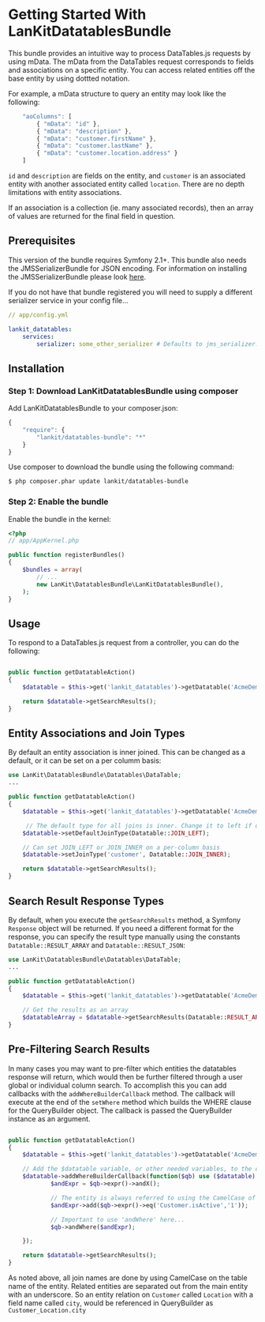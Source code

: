 Getting Started With LanKitDatatablesBundle
===========================================

This bundle provides an intuitive way to process DataTables.js requests by
using mData. The mData from the DataTables request corresponds to fields and
associations on a specific entity. You can access related entities off the 
base entity by using dottted notation.

For example, a mData structure to query an entity may look like the following:

``` js
    "aoColumns": [
        { "mData": "id" },
        { "mData": "description" },
        { "mData": "customer.firstName" },
        { "mData": "customer.lastName" },
        { "mData": "customer.location.address" }
    ]
```

`id` and `description` are fields on the entity, and `customer` is an associated
entity with another associated entity called `location`. There are no depth
limitations with entity associations.

If an association is a collection (ie. many associated records), then an array 
of values are returned for the final field in question.

## Prerequisites

This version of the bundle requires Symfony 2.1+. This bundle also needs the JMSSerializerBundle
for JSON encoding. For information on installing the JMSSerializerBundle please look [here](http://jmsyst.com/bundles/JMSSerializerBundle/master/installation).

If you do not have that bundle registered you will need to supply a different
serializer service in your config file...

```yml
// app/config.yml

lankit_datatables:
    services:
        serializer: some_other_serializer # Defaults to jms_serializer.serializer
```

## Installation

### Step 1: Download LanKitDatatablesBundle using composer

Add LanKitDatatablesBundle to your composer.json:

```js
{
    "require": {
        "lankit/datatables-bundle": "*"
    }
}
```

Use composer to download the bundle using the following command:

``` bash
$ php composer.phar update lankit/datatables-bundle
```

### Step 2: Enable the bundle

Enable the bundle in the kernel:

``` php
<?php
// app/AppKernel.php

public function registerBundles()
{
    $bundles = array(
        // ...
        new LanKit\DatatablesBundle\LanKitDatatablesBundle(),
    );
}
```

## Usage

To respond to a DataTables.js request from a controller, you can do the following:

``` php

public function getDatatableAction()
{
    $datatable = $this->get('lankit_datatables')->getDatatable('AcmeDemoBundle:Customer');

    return $datatable->getSearchResults();
}
```

## Entity Associations and Join Types

By default an entity association is inner joined. This can be changed as a default, or it
can be set on a per columm basis:

``` php
use LanKit\DatatablesBundle\Datatables\DataTable;
...

public function getDatatableAction()
{
    $datatable = $this->get('lankit_datatables')->getDatatable('AcmeDemoBundle:Customer');

     // The default type for all joins is inner. Change it to left if desired.
    $datatable->setDefaultJoinType(Datatable::JOIN_LEFT);

    // Can set JOIN_LEFT or JOIN_INNER on a per-column basis
    $datatable->setJoinType('customer', Datatable::JOIN_INNER);

    return $datatable->getSearchResults();
}
```

## Search Result Response Types

By default, when you execute the `getSearchResults` method, a Symfony `Response` object will be returned.
If you need a different format for the response, you can specify the result type manually using the
constants `Datatable::RESULT_ARRAY` and `Datatable::RESULT_JSON`:

``` php
use LanKit\DatatablesBundle\Datatables\DataTable;
...

public function getDatatableAction()
{
    $datatable = $this->get('lankit_datatables')->getDatatable('AcmeDemoBundle:Customer');

    // Get the results as an array
    $datatableArray = $datatable->getSearchResults(Datatable::RESULT_ARRAY);
}
```

## Pre-Filtering Search Results

In many cases you may want to pre-filter which entities the datatables response will return, which 
would then be further filtered through a user global or individual column search. To accomplish
this you can add callbacks with the `addWhereBuilderCallback` method. The callback will execute at the
end of the `setWhere` method which builds the WHERE clause for the QueryBuilder object. The callback
is passed the QueryBuilder instance as an argument.

``` php

public function getDatatableAction()
{
    $datatable = $this->get('lankit_datatables')->getDatatable('AcmeDemoBundle:Customer');

    // Add the $datatable variable, or other needed variables, to the callback scope
    $datatable->addWhereBuilderCallback(function($qb) use ($datatable) {
            $andExpr = $qb->expr()->andX();

            // The entity is always referred to using the CamelCase of its table name
            $andExpr->add($qb->expr()->eq('Customer.isActive','1'));

            // Important to use 'andWhere' here...
            $qb->andWhere($andExpr);

    });

    return $datatable->getSearchResults();
}
```

As noted above, all join names are done by using CamelCase on the table name of the entity. Related 
entities are separated out from the main entity with an underscore. So an entity relation on `Customer` 
called `Location` with a field name called `city`, would be referenced in QueryBuilder as 
`Customer_Location.city`
